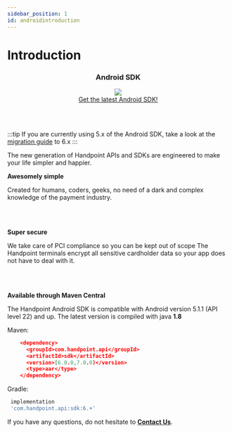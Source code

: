```yaml
---
sidebar_position: 1
id: androidintroduction
---
```


# Introduction




<div class="card-demo" align='middle'  >
  <div class="card card-background" >
    <div class="card__header">
      <h3>Android SDK</h3>
    </div>
    <div class="card__body">
      <a href="https://search.maven.org/artifact/com.handpoint.api/sdk/">
  <img src="https://handpoint.imgix.net/ballicons/small/android.png"/> 
</a>
    </div>
    <div class="card__footer">
      <a class="button button--primary" href="https://search.maven.org/artifact/com.handpoint.api/sdk/" >Get the latest Android SDK!</a>
    </div>
  </div>
</div>

<br></br>

:::tip
If you are currently using 5.x of the Android SDK, take a look at the [migration guide](androidmigrationguide.md) to 6.x
:::


The new generation of Handpoint APIs and SDKs are engineered to make your life simpler and happier.

**Awesomely simple**

Created for humans, coders, geeks, no need of a dark and complex knowledge of the payment industry.

<br></br>

**Super secure**

We take care of PCI compliance so you can be kept out of scope
The Handpoint terminals encrypt all sensitive cardholder data so your app does not have to deal with it.



<br></br>


**Available through Maven Central**

The Handpoint Android SDK is compatible with Android version 5.1.1 (API level 22) and up.
The latest version is compiled with java **1.8**

Maven:

```json
    <dependency>
      <groupId>com.handpoint.api</groupId>
      <artifactId>sdk</artifactId>
      <version>[6.0.0,7.0.0)</version>
      <type>aar</type>
    </dependency>
```

Gradle:

```groovy
 implementation
 'com.handpoint.api:sdk:6.+'
```

If you have any questions, do not hesitate to **[Contact Us](mailto:support@handpoint.com)**.
